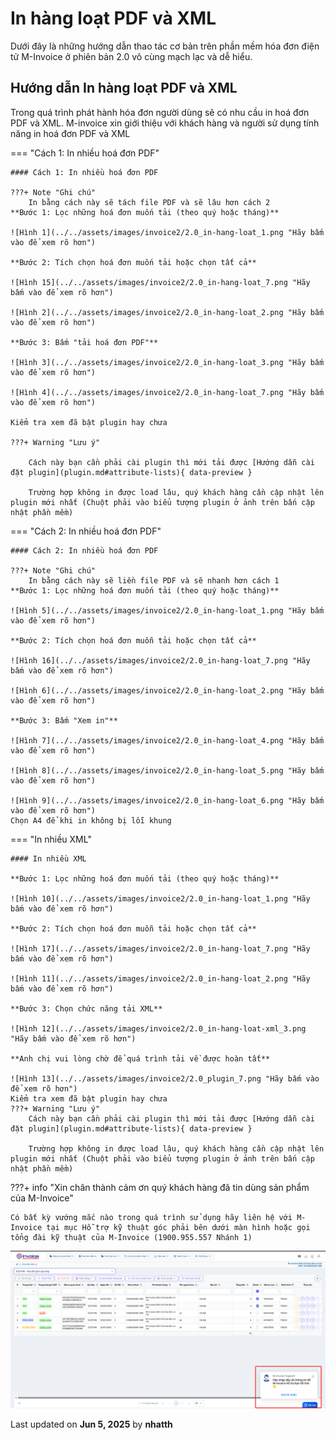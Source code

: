 # **In hàng loạt PDF và XML**

Dưới đây là những hướng dẫn thao tác cơ bản trên phần mềm hóa đơn điện tử M-Invoice ở phiên bản 2.0 vô cùng mạch lạc và dễ hiểu.

## **Hướng dẫn In hàng loạt PDF và XML**

Trong quá trình phát hành hóa đơn người dùng sẽ có nhu cầu in hoá đơn PDF và XML. M-invoice xin giới thiệu với khách hàng và người sử dụng tính năng in hoá đơn PDF và XML

=== "Cách 1: In nhiều hoá đơn PDF"

    #### Cách 1: In nhiều hoá đơn PDF

    ???+ Note "Ghi chú"
        In bằng cách này sẽ tách file PDF và sẽ lâu hơn cách 2
    **Bước 1: Lọc những hoá đơn muốn tải (theo quý hoặc tháng)**

    ![Hình 1](../../assets/images/invoice2/2.0_in-hang-loat_1.png "Hãy bấm vào để xem rõ hơn")

    **Bước 2: Tích chọn hoá đơn muốn tải hoặc chọn tất cả**

    ![Hình 15](../../assets/images/invoice2/2.0_in-hang-loat_7.png "Hãy bấm vào để xem rõ hơn")

    ![Hình 2](../../assets/images/invoice2/2.0_in-hang-loat_2.png "Hãy bấm vào để xem rõ hơn")

    **Bước 3: Bấm "tải hoá đơn PDF"**

    ![Hình 3](../../assets/images/invoice2/2.0_in-hang-loat_3.png "Hãy bấm vào để xem rõ hơn")

    ![Hình 4](../../assets/images/invoice2/2.0_in-hang-loat_7.png "Hãy bấm vào để xem rõ hơn")

    Kiểm tra xem đã bật plugin hay chưa

    ???+ Warning "Lưu ý"

        Cách này bạn cần phải cài plugin thì mới tải được [Hướng dẫn cài đặt plugin](plugin.md#attribute-lists){ data-preview }

        Trường hợp không in được load lâu, quý khách hàng cần cập nhật lên plugin mới nhất (Chuột phải vào biểu tượng plugin ở ảnh trên bấn cập nhật phần mềm)

=== "Cách 2: In nhiều hoá đơn PDF"

    #### Cách 2: In nhiều hoá đơn PDF

    ???+ Note "Ghi chú"
        In bằng cách này sẽ liền file PDF và sẽ nhanh hơn cách 1
    **Bước 1: Lọc những hoá đơn muốn tải (theo quý hoặc tháng)**

    ![Hình 5](../../assets/images/invoice2/2.0_in-hang-loat_1.png "Hãy bấm vào để xem rõ hơn")

    **Bước 2: Tích chọn hoá đơn muỗn tải hoặc chọn tất cả**

    ![Hình 16](../../assets/images/invoice2/2.0_in-hang-loat_7.png "Hãy bấm vào để xem rõ hơn")

    ![Hình 6](../../assets/images/invoice2/2.0_in-hang-loat_2.png "Hãy bấm vào để xem rõ hơn")

    **Bước 3: Bấm "Xem in"**

    ![Hình 7](../../assets/images/invoice2/2.0_in-hang-loat_4.png "Hãy bấm vào để xem rõ hơn")

    ![Hình 8](../../assets/images/invoice2/2.0_in-hang-loat_5.png "Hãy bấm vào để xem rõ hơn")

    ![Hình 9](../../assets/images/invoice2/2.0_in-hang-loat_6.png "Hãy bấm vào để xem rõ hơn")
    Chọn A4 để khi in không bị lỗi khung

=== "In nhiều XML"

    #### In nhiều XML

    **Bước 1: Lọc những hoá đơn muốn tải (theo quý hoặc tháng)**

    ![Hình 10](../../assets/images/invoice2/2.0_in-hang-loat_1.png "Hãy bấm vào để xem rõ hơn")

    **Bước 2: Tích chọn hoá đơn muỗn tải hoặc chọn tất cả**

    ![Hình 17](../../assets/images/invoice2/2.0_in-hang-loat_7.png "Hãy bấm vào để xem rõ hơn")

    ![Hình 11](../../assets/images/invoice2/2.0_in-hang-loat_2.png "Hãy bấm vào để xem rõ hơn")

    **Bước 3: Chọn chức năng tải XML**

    ![Hình 12](../../assets/images/invoice2/2.0_in-hang-loat-xml_3.png "Hãy bấm vào để xem rõ hơn")

    **Anh chị vui lòng chờ để quá trình tải về được hoàn tất**

    ![Hình 13](../../assets/images/invoice2/2.0_plugin_7.png "Hãy bấm vào để xem rõ hơn")
    Kiểm tra xem đã bật plugin hay chưa
    ???+ Warning "Lưu ý"
        Cách này bạn cần phải cài plugin thì mới tải được [Hướng dẫn cài đặt plugin](plugin.md#attribute-lists){ data-preview }

        Trường hợp không in được load lâu, quý khách hàng cần cập nhật lên plugin mới nhất (Chuột phải vào biểu tượng plugin ở ảnh trên bấn cập nhật phần mềm)

???+ info "Xin chân thành cảm ơn quý khách hàng đã tin dùng sản phẩm của M-Invoice"

    Có bất kỳ vướng mắc nào trong quá trình sử dụng hãy liên hệ với M-Invoice tại mục Hỗ trợ kỹ thuật góc phải bên dưới màn hình hoặc gọi tổng đài kỹ thuật của M-Invoice (1900.955.557 Nhánh 1)

![Hình 14](../../assets/images/invoice2/hotro.png "Hãy bấm vào để xem rõ hơn")

<div class="last-updated">Last updated on <strong>Jun 5, 2025</strong> by <strong>nhatth</strong></div>
